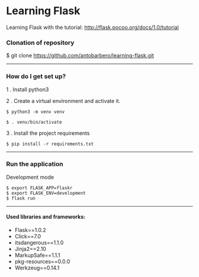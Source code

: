 # Learning Flask #

Learning Flask with the tutorial: http://flask.pocoo.org/docs/1.0/tutorial



### Clonation of repository ###

$ git clone https://github.com/antobarbero/learning-flask.git
________________________________________________________________________


### How do I get set up? ###

1 . Install python3

2 . Create a virtual environment and activate it.

```
$ python3 -m venv venv

$ . venv/bin/activate
```

3 . Install the project requirements

```
$ pip install -r requirements.txt

```

________________________________________________________________________

### Run the application ###

Development mode

```
$ export FLASK_APP=flaskr
$ export FLASK_ENV=development
$ flask run
```
________________________________________________________________________

#### Used libraries and frameworks: ####
* Flask==1.0.2
* Click==7.0
* itsdangerous==1.1.0
* Jinja2==2.10
* MarkupSafe==1.1.1
* pkg-resources==0.0.0
* Werkzeug==0.14.1

